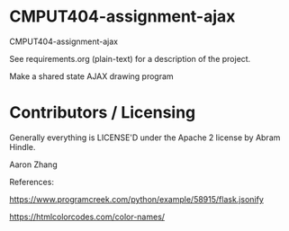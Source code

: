CMPUT404-assignment-ajax
==============================

CMPUT404-assignment-ajax

See requirements.org (plain-text) for a description of the project.

Make a shared state AJAX drawing program

Contributors / Licensing
========================

Generally everything is LICENSE'D under the Apache 2 license by Abram Hindle.

Aaron Zhang

References:

https://www.programcreek.com/python/example/58915/flask.jsonify

https://htmlcolorcodes.com/color-names/
